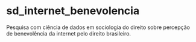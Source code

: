 # sd_internet_benevolencia
Pesquisa com ciência de dados em sociologia do direito sobre percepção de benevolência da internet pelo direito brasileiro.
